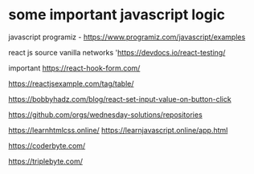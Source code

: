 # some important javascript logic
javascript programiz - https://www.programiz.com/javascript/examples

react js source
vanilla networks 'https://devdocs.io/react-testing/

important
https://react-hook-form.com/

https://reactjsexample.com/tag/table/

https://bobbyhadz.com/blog/react-set-input-value-on-button-click

https://github.com/orgs/wednesday-solutions/repositories

https://learnhtmlcss.online/
https://learnjavascript.online/app.html

https://coderbyte.com/

https://triplebyte.com/


